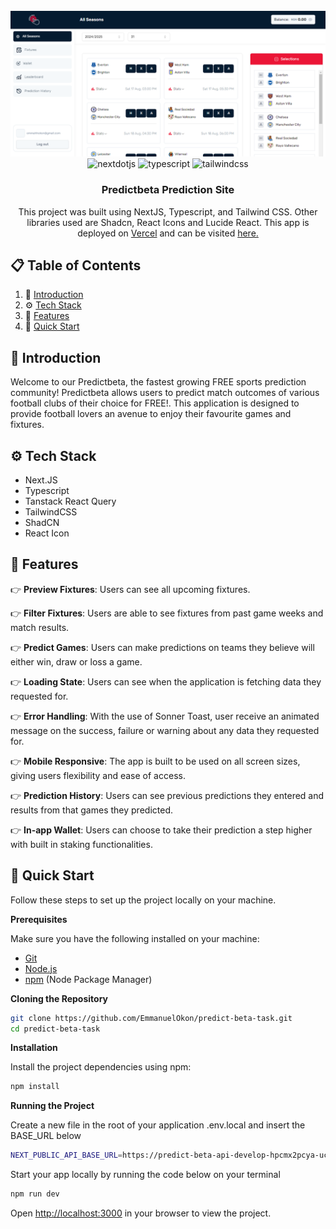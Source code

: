 <div align="center">
  <br />
    <a href="https://predict-beta-task.vercel.app/" target="_blank">
      <img src="/public/readme/banner.png" alt="Project Banner">
    </a>
  <br />

  <div>
    <img src="https://img.shields.io/badge/-Next_JS-black?style=for-the-badge&logoColor=white&logo=nextdotjs&color=000000" alt="nextdotjs" />
    <img src="https://img.shields.io/badge/-TypeScript-black?style=for-the-badge&logoColor=white&logo=typescript&color=3178C6" alt="typescript" />
    <img src="https://img.shields.io/badge/-Tailwind_CSS-black?style=for-the-badge&logoColor=white&logo=tailwindcss&color=06B6D4" alt="tailwindcss" />
  </div>

  <h3 align="center">Predictbeta Prediction Site</h3>

   <div align="center">
     This project was built using NextJS, Typescript, and Tailwind CSS. Other libraries used are Shadcn, React Icons and Lucide React. This app is deployed on <a href="https://vercel.com/"> Vercel</a> and can be visited <a href="https://predict-beta-task.vercel.app/" >here.</a>
    </div>
</div>

## 📋 <a name="table">Table of Contents</a>

1. 🤖 [Introduction](#introduction)
2. ⚙️ [Tech Stack](#tech-stack)
3. 🔋 [Features](#features)
4. 🤸 [Quick Start](#quick-start)



## <a name="introduction">🤖 Introduction</a>

Welcome to our Predictbeta, the fastest growing FREE sports prediction community! Predictbeta allows users to predict match outcomes of various football clubs of their choice for FREE!. This application is designed to provide football lovers an avenue to enjoy their favourite games and fixtures.


## <a name="tech-stack">⚙️ Tech Stack</a>

- Next.JS
- Typescript
- Tanstack React Query
- TailwindCSS
- ShadCN
- React Icon

## <a name="features">🔋 Features</a>

👉 **Preview Fixtures**: Users can see all upcoming fixtures.

👉 **Filter Fixtures**: Users are able to see fixtures from past game weeks and match results.

👉 **Predict Games**: Users can make predictions on teams they believe will either win, draw or loss a game.

👉 **Loading State**: Users can see when the application is fetching data they requested for.

👉 **Error Handling**: With the use of Sonner Toast, user receive an animated message on the success, failure or warning about any data they requested for.

👉 **Mobile Responsive**: The app is built to be used on all screen sizes, giving users flexibility and ease of access.

👉 **Prediction History**: Users can see previous predictions they entered and results from that games they predicted.

👉 **In-app Wallet**: Users can choose to take their prediction a step higher with built in staking functionalities.

## <a name="quick-start">🤸 Quick Start</a>

Follow these steps to set up the project locally on your machine.

**Prerequisites**

Make sure you have the following installed on your machine:

- [Git](https://git-scm.com/)
- [Node.js](https://nodejs.org/en)
- [npm](https://www.npmjs.com/) (Node Package Manager)

**Cloning the Repository**

```bash
git clone https://github.com/EmmanuelOkon/predict-beta-task.git
cd predict-beta-task
```

**Installation**

Install the project dependencies using npm:

```bash
npm install
```

**Running the Project**

Create a new file in the root of your application .env.local and insert the BASE_URL below

```bash
NEXT_PUBLIC_API_BASE_URL=https://predict-beta-api-develop-hpcmx2pcya-uc.a.run.app/
```

Start your app locally by running the code below on your terminal

```bash
npm run dev
```

Open [http://localhost:3000](http://localhost:3000) in your browser to view the project.


#
